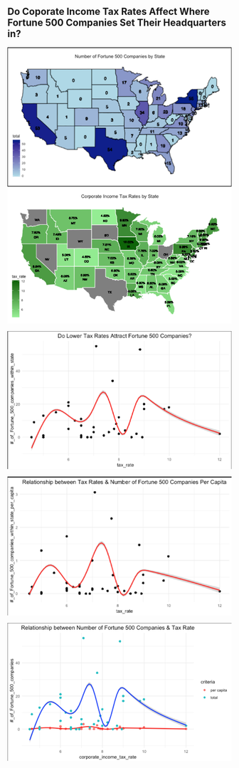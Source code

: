 ## Do Coporate Income Tax Rates Affect Where Fortune 500 Companies Set Their Headquarters in?


![num_companies](https://github.com/eddiecylin/data-visualization/blob/master/fortune_500/1.number_of_fortune500.png
)    
![tax_rates](https://github.com/eddiecylin/data-visualization/blob/master/fortune_500/2.income_tax_by_state.png)    

![tax_companies](https://github.com/eddiecylin/data-visualization/blob/master/fortune_500/3.tax_rate.png)    

![tax_companies_per_capital](https://github.com/eddiecylin/data-visualization/blob/master/fortune_500/4.per_capita.png)    

![per_capital_total](https://github.com/eddiecylin/data-visualization/blob/master/fortune_500/5.per_capital_%26_total.png)        

